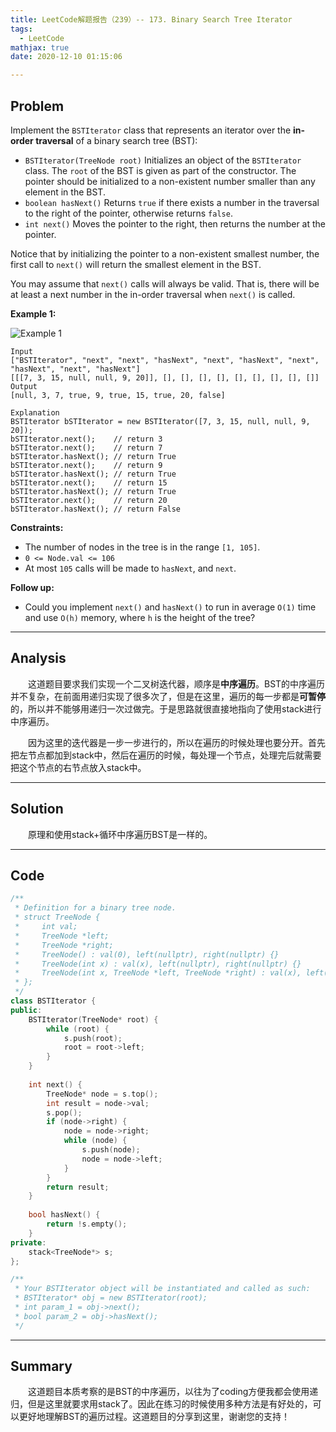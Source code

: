 ```yaml
---
title: LeetCode解题报告（239）-- 173. Binary Search Tree Iterator
tags:
  - LeetCode
mathjax: true
date: 2020-12-10 01:15:06

---
```


## Problem

Implement the `BSTIterator` class that represents an iterator over the **in-order traversal** of a binary search tree (BST):

- `BSTIterator(TreeNode root)` Initializes an object of the `BSTIterator` class. The `root` of the BST is given as part of the constructor. The pointer should be initialized to a non-existent number smaller than any element in the BST.
- `boolean hasNext()` Returns `true` if there exists a number in the traversal to the right of the pointer, otherwise returns `false`.
- `int next()` Moves the pointer to the right, then returns the number at the pointer.

Notice that by initializing the pointer to a non-existent smallest number, the first call to `next()` will return the smallest element in the BST.

You may assume that `next()` calls will always be valid. That is, there will be at least a next number in the in-order traversal when `next()` is called.

<!-- more -->

**Example 1:**

![Example 1](https://assets.leetcode.com/uploads/2018/12/25/bst-tree.png)

```
Input
["BSTIterator", "next", "next", "hasNext", "next", "hasNext", "next", "hasNext", "next", "hasNext"]
[[[7, 3, 15, null, null, 9, 20]], [], [], [], [], [], [], [], [], []]
Output
[null, 3, 7, true, 9, true, 15, true, 20, false]

Explanation
BSTIterator bSTIterator = new BSTIterator([7, 3, 15, null, null, 9, 20]);
bSTIterator.next();    // return 3
bSTIterator.next();    // return 7
bSTIterator.hasNext(); // return True
bSTIterator.next();    // return 9
bSTIterator.hasNext(); // return True
bSTIterator.next();    // return 15
bSTIterator.hasNext(); // return True
bSTIterator.next();    // return 20
bSTIterator.hasNext(); // return False
```

**Constraints:**

- The number of nodes in the tree is in the range `[1, 105]`.
- `0 <= Node.val <= 106`
- At most `105` calls will be made to `hasNext`, and `next`.

 

**Follow up:**

- Could you implement `next()` and `hasNext()` to run in average `O(1)` time and use `O(h)` memory, where `h` is the height of the tree?

------

## Analysis

&emsp;&emsp;这道题目要求我们实现一个二叉树迭代器，顺序是**中序遍历**。BST的中序遍历并不复杂，在前面用递归实现了很多次了，但是在这里，遍历的每一步都是**可暂停**的，所以并不能够用递归一次过做完。于是思路就很直接地指向了使用stack进行中序遍历。

&emsp;&emsp;因为这里的迭代器是一步一步进行的，所以在遍历的时候处理也要分开。首先把左节点都加到stack中，然后在遍历的时候，每处理一个节点，处理完后就需要把这个节点的右节点放入stack中。

------

## Solution

&emsp;&emsp;原理和使用stack+循环中序遍历BST是一样的。

------

## Code

```c++
/**
 * Definition for a binary tree node.
 * struct TreeNode {
 *     int val;
 *     TreeNode *left;
 *     TreeNode *right;
 *     TreeNode() : val(0), left(nullptr), right(nullptr) {}
 *     TreeNode(int x) : val(x), left(nullptr), right(nullptr) {}
 *     TreeNode(int x, TreeNode *left, TreeNode *right) : val(x), left(left), right(right) {}
 * };
 */
class BSTIterator {
public:
    BSTIterator(TreeNode* root) {
        while (root) {
            s.push(root);
            root = root->left;
        }
    }
    
    int next() {
        TreeNode* node = s.top();
        int result = node->val;
        s.pop();
        if (node->right) {
            node = node->right;
            while (node) {
                s.push(node);
                node = node->left;
            }
        }
        return result;
    }
    
    bool hasNext() {
        return !s.empty();
    }
private:
    stack<TreeNode*> s;
};

/**
 * Your BSTIterator object will be instantiated and called as such:
 * BSTIterator* obj = new BSTIterator(root);
 * int param_1 = obj->next();
 * bool param_2 = obj->hasNext();
 */
```

------

## Summary

&emsp;&emsp;这道题目本质考察的是BST的中序遍历，以往为了coding方便我都会使用递归，但是这里就要求用stack了。因此在练习的时候使用多种方法是有好处的，可以更好地理解BST的遍历过程。这道题目的分享到这里，谢谢您的支持！

